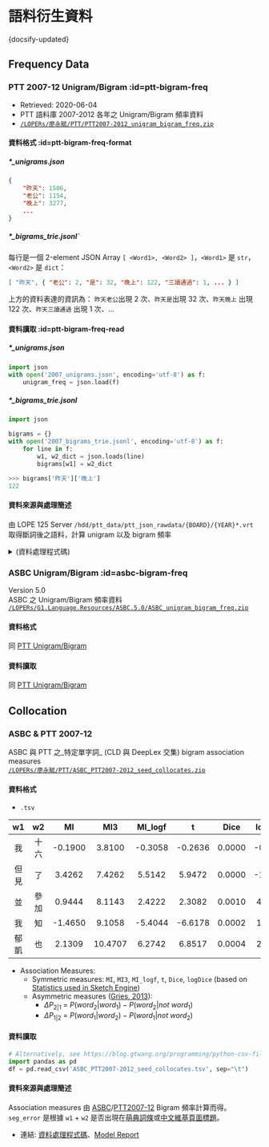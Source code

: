 語料衍生資料
==============================

{docsify-updated}


Frequency Data
------------------------------


### PTT 2007-12 Unigram/Bigram  :id=ptt-bigram-freq

- Retrieved: 2020-06-04
- PTT 語料庫 2007-2012 各年之 Unigram/Bigram 頻率資料
- [`/LOPERs/廖永賦/PTT/PTT2007-2012_unigram_bigram_freq.zip`](https://drive.google.com/file/d/1sbrwwla7V9VjZXG-qTX_zcqxp5xehU-j)


#### 資料格式 :id=ptt-bigram-freq-format

##### *_unigrams.json

```json
{
    "昨天": 1506,
    "老公": 1154,
    "晚上": 3277, 
    ...
}
```

##### *_bigrams_trie.jsonl`

每行是一個 2-element JSON Array `[ <Word1>, <Word2> ]`，`<Word1>` 是 `str`，`<Word2>` 是 `dict`：

```json
[ "昨天", { "老公": 2, "是": 32, "晚上": 122, "三讀通過": 1, ... } ]
```

上方的資料表達的資訊為： `昨天老公`出現 2 次、`昨天是`出現 32 次、`昨天晚上` 出現 122 次、`昨天三讀通過` 出現 1 次、...



#### 資料讀取  :id=ptt-bigram-freq-read


##### *_unigrams.json

```python
import json
with open('2007_unigrams.json', encoding='utf-8') as f:
    unigram_freq = json.load(f)
```

##### *_bigrams_trie.jsonl

```python
import json

bigrams = {}
with open('2007_bigrams_trie.jsonl', encoding='utf-8') as f:
    for line in f:
        w1, w2_dict = json.loads(line)
        bigrams[w1] = w2_dict
```

```python
>>> bigrams['昨天']['晚上']
122
```


#### 資料來源與處理簡述

由 LOPE 125 Server `/hdd/ptt_data/ptt_json_rawdata/{BOARD}/{YEAR}*.vrt` 取得斷詞後之語料，計算 unigram 以及 bigram 頻率

<details>
<summary>(資料處理程式碼)</summary>

```python
# vrt2Bigrams.py
import os
import pathlib
import json
from functools import reduce
from bs4 import BeautifulSoup
from nltk import bigrams

def main():
    YEARS =  [2007, 2008, 2009, 2010, 2011, 2012]
    cwd = pathlib.Path(".")
    ptt = pathlib.Path("/hdd/ptt_data/ptt_json_rawdata")
    
    # Convert to bigrams
    for YEAR in YEARS:
        Bigrams = {}

        for fp in ptt.rglob(f"*/{YEAR}/*.vrt"):

            post = vrt2tokens(fp)
            for sent in post:
                
                # Count bigram
                for w1, w2 in bigrams(sent):
                    if w1 not in Bigrams:
                        Bigrams[w1] = {}
                    
                    if w2 not in Bigrams[w1]:
                        Bigrams[w1][w2] = {
                            'freq': 1,
                            'disp': {fp.stem}
                        }
                    else:
                        Bigrams[w1][w2]['freq'] += 1
                        Bigrams[w1][w2]['disp'].add(fp.stem)

            # Write file source log
            with open(f"post_src_{YEARS[0]}-{YEARS[-1]}.log", "a") as f:
                f.write(str(fp))
                f.write('\n')
    
        # Convert docnames to dispersion
        for w1 in Bigrams:
            for w2 in Bigrams[w1]:
                Bigrams[w1][w2]['disp'] = len(Bigrams[w1][w2]['disp'])

        # Save yearly data
        with open(f"{YEAR}_bigrams_trie.json", "w") as f:
            json.dump(Bigrams, f, ensure_ascii=False)

def vrt2tokens(fp):
    with open(fp) as f:
        data = f.read()

    # Extract body & comments
    soup = BeautifulSoup(data, 'lxml')
    body = soup.find(type="body").text.split('\n')
    comments = [tag.text.split('\n') for tag in soup.find_all(type="comment")]
    comments = reduce(lambda x, y: x + ['NEWLINE\tNEWLINE'] +  y, comments, [])

    # Convert to tokens
    post = []
    sent = []
    for tk_tag in body +  ['NEWLINE\tNEWLINE'] + comments:
        if tk_tag != 'NEWLINE\tNEWLINE':
            tk = tk_tag.split('\t')[0]
            if tk != '':
                sent.append(tk)
        else:
            if len(sent) != 0:
                post.append(sent)
                sent = []
    
    return post

if __name__ == "__main__":
    main()
```

</details>


### ASBC Unigram/Bigram  :id=asbc-bigram-freq

Version 5.0  
ASBC 之 Unigram/Bigram 頻率資料  
[`/LOPERs/G1.Language.Resources/ASBC.5.0/ASBC_unigram_bigram_freq.zip`](https://drive.google.com/file/d/1A_mpBlahG_m3REXpIOwG0aUHqVReuoQj)  


#### 資料格式

同 [PTT Unigram/Bigram](#ptt-bigram-freq-format)


#### 資料讀取

同 [PTT Unigram/Bigram](#ptt-bigram-freq-read)



Collocation
------------------------------


### ASBC & PTT 2007-12

ASBC 與 PTT 之_特定單字詞_ (CLD 與 DeepLex 交集) bigram association measures  
[`/LOPERs/廖永賦/PTT/ASBC_PTT2007-2012_seed_collocates.zip`](https://drive.google.com/file/d/1MfKrbY3Qw6mgTsiUfUu-mW2mBRt7RUHe)  


#### 資料格式

- `.tsv`

| w1 | w2 | MI | MI3 | MI_logf | t | Dice | logDice | deltaP21 | deltaP12 | src | seg_error |
|:-:|:-:|:-:|:-:|:-:|:-:|:-:|:-:|:-:|:-:|:-:|:-:|
| 我 | 十六 | -0.1900 | 3.8100 | -0.3058 | -0.2636 | 0.0000 | -0.7011 | 0.0000 | 0.0188 | PTT2010 | FALSE |
| 但見 | 了 | 3.4262 | 7.4262 | 5.5142 | 5.9472 | 0.0000 | -1.1876 | 0.1344 | -0.0140 | PTT2012 | FALSE |
| 並 | 參加 | 0.9444 | 8.1143 | 2.4222 | 2.3082 | 0.0010 | 4.0637 | 0.0003 | 0.0037 | ASBC | FALSE |
| 我 | 知 | -1.4650 | 9.1058 | -5.4044 | -6.6178 | 0.0002 | 1.4788 | -0.0002 | 0.0073 | PTT2012 | TRUE |
| 郁凱 | 也 | 2.1309 | 10.4707 | 6.2742 | 6.8517 | 0.0004 | 2.6542 | 0.0261 | -0.0076 | PTT2011 | FALSE |

- Association Measures:
    - Symmetric measures: `MI`, `MI3`, `MI_logf`, `t`, `Dice`, `logDice` (based on [Statistics used in Sketch Engine](https://www.sketchengine.eu/wp-content/uploads/ske-statistics.pdf))
    - Asymmetric measures ([Gries, 2013](http://www.stgries.info/research/2013_STG_DeltaP&H_IJCL.pdf)): 
        - $\Delta P_{2|1}$ = $P(word_2|word_1) - P(word_2|not~word_1)$
        - $\Delta P_{1|2}$ = $P(word_1|word_2) - P(word_1|not~word_2)$


#### 資料讀取

```python
# Alternatively, see https://blog.gtwang.org/programming/python-csv-file-reading-and-writing-tutorial
import pandas as pd
df = pd.read_csv('ASBC_PTT2007-2012_seed_collocates.tsv', sep="\t")
```


#### 資料來源與處理簡述

Association measures 由 [ASBC](#asbc-bigram-freq)/[PTT2007-12](#ptt-bigram-freq) Bigram 頻率計算而得。`seg_error` 是根據 `w1` + `w2` 是否出現在[萌典詞條](/lexical-items#萌典詞條)或[中文維基頁面標題](/lexical-items#中文維基標題)。

- 連結: [資料處理程式碼](https://github.com/lopentu/PTT_collocates)、[Model Report](https://lopentu.github.io/PTT_collocates/20200703)
